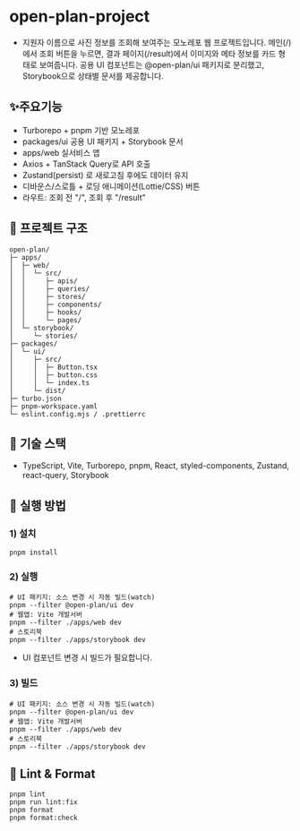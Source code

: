 # open-plan-project

- 지원자 이름으로 사진 정보를 조회해 보여주는 모노레포 웹 프로젝트입니다.
  메인(/)에서 조회 버튼을 누르면, 결과 페이지(/result)에서 이미지와 메타 정보를 카드 형태로 보여줍니다.
  공용 UI 컴포넌트는 @open-plan/ui 패키지로 분리했고, Storybook으로 상태별 문서를 제공합니다.

## ✨주요기능

- Turborepo + pnpm 기반 모노레포
- packages/ui 공용 UI 패키지 + Storybook 문서
- apps/web 실서비스 앱
- Axios + TanStack Query로 API 호출
- Zustand(persist) 로 새로고침 후에도 데이터 유지
- 디바운스/스로틀 + 로딩 애니메이션(Lottie/CSS) 버튼
- 라우트: 조회 전 "/", 조회 후 "/result"

## 🧱 프로젝트 구조

```
open-plan/
├─ apps/
│  ├─ web/
│  │  └─ src/
│  │     ├─ apis/
│  │     ├─ queries/
│  │     ├─ stores/
│  │     ├─ components/
│  │     ├─ hooks/
│  │     └─ pages/
│  └─ storybook/
│     └─ stories/
├─ packages/
│  └─ ui/
│     ├─ src/
│     │  ├─ Button.tsx
│     │  ├─ button.css
│     │  └─ index.ts
│     └─ dist/
├─ turbo.json
├─ pnpm-workspace.yaml
└─ eslint.config.mjs / .prettierrc
```

## 🧰 기술 스택

- TypeScript, Vite, Turborepo, pnpm, React, styled-components, Zustand, react-query, Storybook

## 🚀 실행 방법

### 1) 설치

```
pnpm install
```

### 2) 실행

```
# UI 패키지: 소스 변경 시 자동 빌드(watch)
pnpm --filter @open-plan/ui dev
# 웹앱: Vite 개발서버
pnpm --filter ./apps/web dev
# 스토리북
pnpm --filter ./apps/storybook dev
```

- UI 컴포넌트 변경 시 빌드가 필요합니다.

### 3) 빌드

```
# UI 패키지: 소스 변경 시 자동 빌드(watch)
pnpm --filter @open-plan/ui dev
# 웹앱: Vite 개발서버
pnpm --filter ./apps/web dev
# 스토리북
pnpm --filter ./apps/storybook dev
```

## 🧹 Lint & Format

```
pnpm lint
pnpm run lint:fix
pnpm format
pnpm format:check
```
